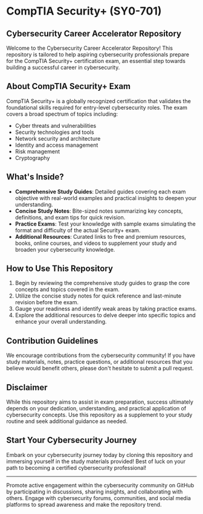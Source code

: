# CompTIA Security+ (SY0-701)


## Cybersecurity Career Accelerator Repository

Welcome to the Cybersecurity Career Accelerator Repository! This repository is tailored to help aspiring cybersecurity professionals prepare for the CompTIA Security+ certification exam, an essential step towards building a successful career in cybersecurity.

## About CompTIA Security+ Exam

CompTIA Security+ is a globally recognized certification that validates the foundational skills required for entry-level cybersecurity roles. The exam covers a broad spectrum of topics including:

- Cyber threats and vulnerabilities
- Security technologies and tools
- Network security and architecture
- Identity and access management
- Risk management
- Cryptography

## What's Inside?

- **Comprehensive Study Guides**: Detailed guides covering each exam objective with real-world examples and practical insights to deepen your understanding.
- **Concise Study Notes**: Bite-sized notes summarizing key concepts, definitions, and exam tips for quick revision.
- **Practice Exams**: Test your knowledge with sample exams simulating the format and difficulty of the actual Security+ exam.
- **Additional Resources**: Curated links to free and premium resources, books, online courses, and videos to supplement your study and broaden your cybersecurity knowledge.

## How to Use This Repository

1. Begin by reviewing the comprehensive study guides to grasp the core concepts and topics covered in the exam.
2. Utilize the concise study notes for quick reference and last-minute revision before the exam.
3. Gauge your readiness and identify weak areas by taking practice exams.
4. Explore the additional resources to delve deeper into specific topics and enhance your overall understanding.

## Contribution Guidelines

We encourage contributions from the cybersecurity community! If you have study materials, notes, practice questions, or additional resources that you believe would benefit others, please don't hesitate to submit a pull request.

## Disclaimer

While this repository aims to assist in exam preparation, success ultimately depends on your dedication, understanding, and practical application of cybersecurity concepts. Use this repository as a supplement to your study routine and seek additional guidance as needed.

## Start Your Cybersecurity Journey

Embark on your cybersecurity journey today by cloning this repository and immersing yourself in the study materials provided! Best of luck on your path to becoming a certified cybersecurity professional!

---

Promote active engagement within the cybersecurity community on GitHub by participating in discussions, sharing insights, and collaborating with others. Engage with cybersecurity forums, communities, and social media platforms to spread awareness and make the repository trend.
